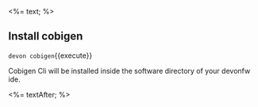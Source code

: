 <%= text; %>

## Install cobigen

`devon cobigen`{{execute}}

Cobigen Cli will be installed inside the software directory of your devonfw ide.

<%= textAfter; %>